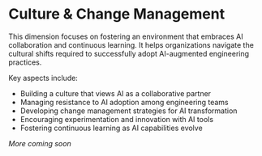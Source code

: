 # Culture & Change Management

This dimension focuses on fostering an environment that embraces AI collaboration and continuous learning. It helps organizations navigate the cultural shifts required to successfully adopt AI-augmented engineering practices.

Key aspects include:
- Building a culture that views AI as a collaborative partner
- Managing resistance to AI adoption among engineering teams
- Developing change management strategies for AI transformation
- Encouraging experimentation and innovation with AI tools
- Fostering continuous learning as AI capabilities evolve

*More coming soon*
